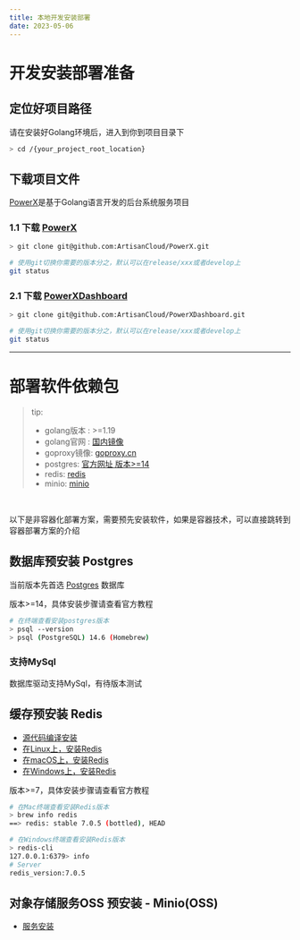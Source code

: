 ```yaml
---
title: 本地开发安装部署
date: 2023-05-06
---
```


# 开发安装部署准备

## 定位好项目路径
请在安装好Golang环境后，进入到你到项目目录下

``` bash
> cd /{your_project_root_location}

```

## 下载项目文件
[PowerX](https://github.com/ArtisanCloud/PowerX)是基于Golang语言开发的后台系统服务项目

### 1.1 下载 [PowerX](https://github.com/ArtisanCloud/PowerX)

``` bash
> git clone git@github.com:ArtisanCloud/PowerX.git

# 使用git切换你需要的版本分之，默认可以在release/xxx或者develop上
git status

```

### 2.1 下载 [PowerXDashboard](https://github.com/ArtisanCloud/PowerXDashboard)

``` bash
> git clone git@github.com:ArtisanCloud/PowerXDashboard.git

# 使用git切换你需要的版本分之，默认可以在release/xxx或者develop上
git status

```   


---
# 部署软件依赖包

> tip:
> * golang版本 :  >=1.19
> * golang官网 :  [国内镜像](https://golang.google.cn/dl/)
> * goproxy镜像:  [goproxy.cn](https://goproxy.cn/)
> * postgres:  [官方网址 版本>=14](https://www.postgresqltutorial.com)
> * redis:  [redis](https://github.com/ArtisanCloud/PowerLibs/blob/master/cache/redis.go)
> * minio: [minio](https://github.com/minio/minio)


<br>

以下是非容器化部署方案，需要预先安装软件，如果是容器技术，可以直接跳转到容器部署方案的介绍

## 数据库预安装 Postgres

当前版本先首选 [Postgres](https://www.postgresql.org/download/) 数据库

版本>=14，具体安装步骤请查看官方教程

``` bash
# 在终端查看安装postgres版本
> psql --version
> psql (PostgreSQL) 14.6 (Homebrew)

```

### 支持MySql
数据库驱动支持MySql，有待版本测试

## 缓存预安装 Redis

* [源代码编译安装](https://redis.io/docs/getting-started/installation/install-redis-from-source)
* [在Linux上，安装Redis](https://redis.io/docs/getting-started/installation/install-redis-on-linux)
* [在macOS上，安装Redis](https://redis.io/docs/getting-started/installation/install-redis-on-mac-os)
* [在Windows上，安装Redis](https://redis.io/docs/getting-started/installation/install-redis-on-windows)

版本>=7，具体安装步骤请查看官方教程

``` bash
# 在Mac终端查看安装Redis版本
> brew info redis
==> redis: stable 7.0.5 (bottled), HEAD 

# 在Windows终端查看安装Redis版本
> redis-cli
127.0.0.1:6379> info
# Server
redis_version:7.0.5


```

## 对象存储服务OSS 预安装 - Minio(OSS)
* [服务安装](https://github.com/minio/minio)





